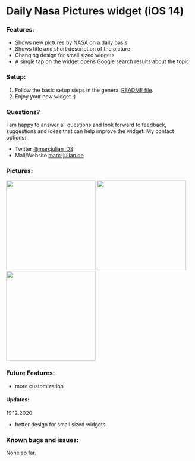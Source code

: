 # Daily Nasa Pictures widget (iOS 14)

### Features:
- Shows new pictures by NASA on a daily basis
- Shows title and short description of the picture
- Changing design for small sized widgets
- A single tap on the widget opens Google search results about the topic

### Setup:
1. Follow the basic setup steps in the general <a href="https://github.com/marcjulianschwarz/scriptable-widgets/blob/main/README.md">README file</a>.
2. Enjoy your new widget ;)

### Questions?
I am happy to answer all questions and look forward to feedback, suggestions and ideas that can help improve the widget.
My contact options:
- Twitter <a href="https://twitter.com/marcjulian_DS">@marcjulian_DS</a>
- Mail/Website <a href="https://www.marc-julian.de/">marc-julian.de</a>

### Pictures:

<div>
<img src = "https://github.com/marcjulianschwarz/scriptable-widgets/blob/main/nasa-pictures/images/IMG_1558.PNG" width=240px>
<img src = "https://github.com/marcjulianschwarz/scriptable-widgets/blob/main/nasa-pictures/images/IMG_1559.PNG" width=240px>
<img src = "https://github.com/marcjulianschwarz/scriptable-widgets/blob/main/nasa-pictures/images/IMG_1560.PNG" width=240px>
</div>


### Future Features:
- more customization

#### Updates:
19.12.2020:
- better design for small sized widgets

### Known bugs and issues:
None so far.
